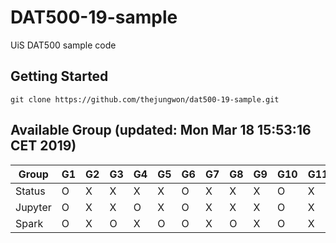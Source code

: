 # DAT500-19-sample
UiS DAT500 sample code

## Getting Started
```
git clone https://github.com/thejungwon/dat500-19-sample.git

```
## Available Group (updated: Mon Mar 18 15:53:16 CET 2019)
| Group | G1 | G2 | G3 | G4 | G5 | G6 | G7 | G8 | G9 | G10 | G11 | G12 | G13 | G14 | G15 |
| --- | --- | --- | --- | --- | --- | --- | --- | --- | --- | --- | --- | --- | --- | --- | --- |
| Status  | O | X | X | X | X | O | X | X | X | O | X | X | X | X | X |
| Jupyter | O | X | X | O | X | O | X | X | X | O | X | O | O | O | X |
| Spark   | O | X | O | X | O | O | X | O | X | O | X | X | X | X | X |

